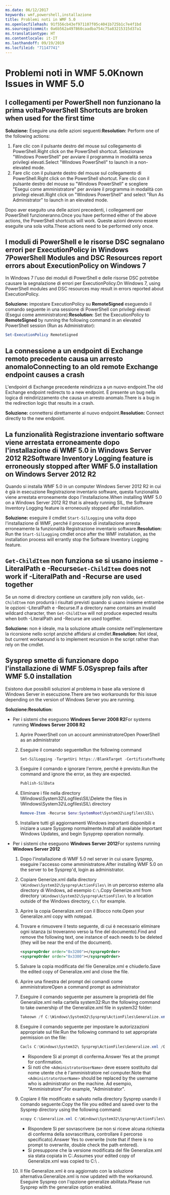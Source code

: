 ```yaml
---
ms.date: 06/12/2017
keywords: wmf,powershell,installazione
title: Problemi noti in WMF 5.0
ms.openlocfilehash: 91f556cb43ef971107f05c4041b725b1c7e4f1bd
ms.sourcegitcommit: 0a6b562a497860caadba754c75a83215315d37a1
ms.translationtype: HT
ms.contentlocale: it-IT
ms.lasthandoff: 09/19/2019
ms.locfileid: "71147741"
---
```

# <a name="known-issues-in-wmf-50"></a><span data-ttu-id="537ba-103">Problemi noti in WMF 5.0</span><span class="sxs-lookup"><span data-stu-id="537ba-103">Known Issues in WMF 5.0</span></span>

## <a name="powershell-shortcuts-are-broken-when-used-for-the-first-time"></a><span data-ttu-id="537ba-104">I collegamenti per PowerShell non funzionano la prima volta</span><span class="sxs-lookup"><span data-stu-id="537ba-104">PowerShell Shortcuts are broken when used for the first time</span></span>

<span data-ttu-id="537ba-105">**Soluzione:** Eseguire una delle azioni seguenti:</span><span class="sxs-lookup"><span data-stu-id="537ba-105">**Resolution:** Perform one of the following actions:</span></span>

1. <span data-ttu-id="537ba-106">Fare clic con il pulsante destro del mouse sul collegamento di PowerShell.</span><span class="sxs-lookup"><span data-stu-id="537ba-106">Right click on the PowerShell shortcut.</span></span> <span data-ttu-id="537ba-107">Selezionare "Windows PowerShell" per avviare il programma in modalità senza privilegi elevati.</span><span class="sxs-lookup"><span data-stu-id="537ba-107">Select "Windows PowerShell" to launch in a non-elevated mode.</span></span>
2. <span data-ttu-id="537ba-108">Fare clic con il pulsante destro del mouse sul collegamento di PowerShell.</span><span class="sxs-lookup"><span data-stu-id="537ba-108">Right click on the PowerShell shortcut.</span></span> <span data-ttu-id="537ba-109">Fare clic con il pulsante destro del mouse su "Windows PowerShell" e scegliere "Esegui come amministratore" per avviare il programma in modalità con privilegi elevati.</span><span class="sxs-lookup"><span data-stu-id="537ba-109">Right click on "Windows PowerShell" and select "Run As Administrator" to launch in an elevated mode.</span></span>

<span data-ttu-id="537ba-110">Dopo aver eseguito una delle azioni precedenti, i collegamenti per PowerShell funzioneranno.</span><span class="sxs-lookup"><span data-stu-id="537ba-110">Once you have performed either of the above actions, the PowerShell shortcuts will work.</span></span> <span data-ttu-id="537ba-111">Queste azioni devono essere eseguite una sola volta.</span><span class="sxs-lookup"><span data-stu-id="537ba-111">These actions need to be performed only once.</span></span>

## <a name="powershell-modules-and-dsc-resources-report-errors-about-executionpolicy-on-windows-7"></a><span data-ttu-id="537ba-112">I moduli di PowerShell e le risorse DSC segnalano errori per ExecutionPolicy in Windows 7</span><span class="sxs-lookup"><span data-stu-id="537ba-112">PowerShell Modules and DSC Resources report errors about ExecutionPolicy on Windows 7</span></span>

<span data-ttu-id="537ba-113">In Windows 7 l'uso dei moduli di PowerShell e delle risorse DSC potrebbe causare la segnalazione di errori per ExecutionPolicy.</span><span class="sxs-lookup"><span data-stu-id="537ba-113">On Windows 7, using PowerShell modules and DSC resources may result in errors reported about ExecutionPolicy.</span></span>

<span data-ttu-id="537ba-114">**Soluzione:** impostare ExecutionPolicy su **RemoteSigned** eseguendo il comando seguente in una sessione di PowerShell con privilegi elevati (Esegui come amministratore):</span><span class="sxs-lookup"><span data-stu-id="537ba-114">**Resolution:** Set the ExecutionPolicy to **RemoteSigned** by running the following command in an elevated PowerShell session (Run as Administrator):</span></span>

```powershell
Set-ExecutionPolicy RemoteSigned
```

## <a name="connecting-to-an-old-remote-exchange-endpoint-causes-a-crash"></a><span data-ttu-id="537ba-115">La connessione a un endpoint di Exchange remoto precedente causa un arresto anomalo</span><span class="sxs-lookup"><span data-stu-id="537ba-115">Connecting to an old remote Exchange endpoint causes a crash</span></span>

<span data-ttu-id="537ba-116">L'endpoint di Exchange precedente reindirizza a un nuovo endpoint.</span><span class="sxs-lookup"><span data-stu-id="537ba-116">The old Exchange endpoint redirects to a new endpoint.</span></span> <span data-ttu-id="537ba-117">È presente un bug nella logica di reindirizzamento che causa un arresto anomalo.</span><span class="sxs-lookup"><span data-stu-id="537ba-117">There is a bug in the redirection logic that results in a crash.</span></span>

<span data-ttu-id="537ba-118">**Soluzione:** connettersi direttamente al nuovo endpoint.</span><span class="sxs-lookup"><span data-stu-id="537ba-118">**Resolution:** Connect directly to the new endpoint.</span></span>

## <a name="software-inventory-logging-feature-is-erroneously-stopped-after-wmf-50-installation-on-windows-server-2012-r2"></a><span data-ttu-id="537ba-119">La funzionalità Registrazione inventario software viene arrestata erroneamente dopo l'installazione di WMF 5.0 in Windows Server 2012 R2</span><span class="sxs-lookup"><span data-stu-id="537ba-119">Software Inventory Logging feature is erroneously stopped after WMF 5.0 installation on Windows Server 2012 R2</span></span>

<span data-ttu-id="537ba-120">Quando si installa WMF 5.0 in un computer Windows Server 2012 R2 in cui è già in esecuzione Registrazione inventario software, questa funzionalità viene arrestata erroneamente dopo l'installazione.</span><span class="sxs-lookup"><span data-stu-id="537ba-120">When installing WMF 5.0 on a Windows Server 2012 R2 that is already running SIL, the Software Inventory Logging feature is erroneously stopped after installation.</span></span>

<span data-ttu-id="537ba-121">**Soluzione:** eseguire il cmdlet `Start-SilLogging` una volta dopo l'installazione di WMF, perché il processo di installazione arresta erroneamente la funzionalità Registrazione inventario software.</span><span class="sxs-lookup"><span data-stu-id="537ba-121">**Resolution:** Run the `Start-SilLogging` cmdlet once after the WMF installation, as the installation process will errantly stop the Software Inventory Logging feature.</span></span>

## <a name="get-childitem-does-not-work-if--literalpath-and--recurse-are-used-together"></a><span data-ttu-id="537ba-122">`Get-ChildItem` non funziona se si usano insieme -LiteralPath e -Recurse</span><span class="sxs-lookup"><span data-stu-id="537ba-122">`Get-ChildItem` does not work if -LiteralPath and -Recurse are used together</span></span>

<span data-ttu-id="537ba-123">Se un nome di directory contiene un carattere jolly non valido, `Get-ChildItem` non produrrà i risultati previsti quando si usano insieme entrambe le opzioni -LiteralPath e -Recurse.</span><span class="sxs-lookup"><span data-stu-id="537ba-123">If a directory name contains an invalid wildcard character, then `Get-ChildItem` will not produce expected results when both -LiteralPath and -Recurse are used together.</span></span>

<span data-ttu-id="537ba-124">**Soluzione:** non è ideale, ma la soluzione attuale consiste nell'implementare la ricorsione nello script anziché affidarsi al cmdlet.</span><span class="sxs-lookup"><span data-stu-id="537ba-124">**Resolution:** Not ideal, but current workaround is to implement recursion in the script rather than rely on the cmdlet.</span></span>

## <a name="sysprep-fails-after-wmf-50-installation"></a><span data-ttu-id="537ba-125">Sysprep smette di funzionare dopo l'installazione di WMF 5.0</span><span class="sxs-lookup"><span data-stu-id="537ba-125">Sysprep fails after WMF 5.0 installation</span></span>

<span data-ttu-id="537ba-126">Esistono due possibili soluzioni al problema in base alla versione di Windows Server in esecuzione.</span><span class="sxs-lookup"><span data-stu-id="537ba-126">There are two workarounds for this issue depending on the version of Windows Server you are running.</span></span>

<span data-ttu-id="537ba-127">**Soluzione:**</span><span class="sxs-lookup"><span data-stu-id="537ba-127">**Resolution:**</span></span>

- <span data-ttu-id="537ba-128">Per i sistemi che eseguono **Windows Server 2008 R2**</span><span class="sxs-lookup"><span data-stu-id="537ba-128">For systems running **Windows Server 2008 R2**</span></span>
  1. <span data-ttu-id="537ba-129">Aprire PowerShell con un account amministratore</span><span class="sxs-lookup"><span data-stu-id="537ba-129">Open PowerShell as an administrator</span></span>
  2. <span data-ttu-id="537ba-130">Eseguire il comando seguente</span><span class="sxs-lookup"><span data-stu-id="537ba-130">Run the following command</span></span>

     ```powershell
     Set-SilLogging -TargetUri https://BlankTarget -CertificateThumbprint 0123456789
     ```

  3. <span data-ttu-id="537ba-131">Eseguire il comando e ignorare l'errore, perché è previsto.</span><span class="sxs-lookup"><span data-stu-id="537ba-131">Run the command and ignore the error, as they are expected.</span></span>

     ```powershell
     Publish-SilData
     ```

  4. <span data-ttu-id="537ba-132">Eliminare i file nella directory \Windows\System32\Logfiles\SIL\\</span><span class="sxs-lookup"><span data-stu-id="537ba-132">Delete the files in  \Windows\System32\Logfiles\SIL\ directory</span></span>

     ```powershell
     Remove-Item -Recurse $env:SystemRoot\System32\Logfiles\SIL\
     ```

  5. <span data-ttu-id="537ba-133">Installare tutti gli aggiornamenti Windows importanti disponibili e iniziare a usare Sysyprep normalmente.</span><span class="sxs-lookup"><span data-stu-id="537ba-133">Install all available important Windows Updates, and begin Sysyprep operation normally.</span></span>

- <span data-ttu-id="537ba-134">Per i sistemi che eseguono **Windows Server 2012**</span><span class="sxs-lookup"><span data-stu-id="537ba-134">For systems running **Windows Server 2012**</span></span>
  1. <span data-ttu-id="537ba-135">Dopo l'installazione di WMF 5.0 nel server in cui usare Sysprep, eseguire l'accesso come amministratore.</span><span class="sxs-lookup"><span data-stu-id="537ba-135">After installing WMF 5.0 on the server to be Sysprep'd, login as administrator.</span></span>
  2. <span data-ttu-id="537ba-136">Copiare Generize.xml dalla directory `\Windows\System32\Sysprep\ActionFiles\` in un percorso esterno alla directory di Windows, ad esempio `C:\`.</span><span class="sxs-lookup"><span data-stu-id="537ba-136">Copy Generize.xml from directory `\Windows\System32\Sysprep\ActionFiles\` to a location outside of the Windows directory, `C:\` for example.</span></span>
  3. <span data-ttu-id="537ba-137">Aprire la copia Generalize.xml con il Blocco note.</span><span class="sxs-lookup"><span data-stu-id="537ba-137">Open your Generalize.xml copy with notepad.</span></span>
  4. <span data-ttu-id="537ba-138">Trovare e rimuovere il testo seguente, di cui è necessario eliminare ogni istanza (si troveranno verso la fine del documento).</span><span class="sxs-lookup"><span data-stu-id="537ba-138">Find and remove the following text, one instance of each needs to be deleted (they will be near the end of the document).</span></span>

     ```xml
     <sysprepOrder order="0x3200"></sysprepOrder>
     <sysprepOrder order="0x3300"></sysprepOrder>
     ```

  5. <span data-ttu-id="537ba-139">Salvare la copia modificata del file Generalize.xml e chiuderlo.</span><span class="sxs-lookup"><span data-stu-id="537ba-139">Save the edited copy of Generalize.xml and close the file.</span></span>
  6. <span data-ttu-id="537ba-140">Aprire una finestra del prompt dei comandi come amministratore</span><span class="sxs-lookup"><span data-stu-id="537ba-140">Open a command prompt as administrator</span></span>
  7. <span data-ttu-id="537ba-141">Eseguire il comando seguente per assumere la proprietà del file Generalize.xml nella cartella system32:</span><span class="sxs-lookup"><span data-stu-id="537ba-141">Run the following command to take ownership of the Generalize.xml file in system32 folder:</span></span>

     ```powershell
     Takeown /f C:\Windows\System32\Sysprep\ActionFiles\Generalize.xml
     ```

  8. <span data-ttu-id="537ba-142">Eseguire il comando seguente per impostare le autorizzazioni appropriate sul file:</span><span class="sxs-lookup"><span data-stu-id="537ba-142">Run the following command to set appropriate permission on the file:</span></span>

     ```powershell
     Cacls C:\Windows\System32\ Sysprep\ActionFiles\Generalize.xml /G `<AdministratorUserName>`:F
     ```

     - <span data-ttu-id="537ba-143">Rispondere Sì al prompt di conferma.</span><span class="sxs-lookup"><span data-stu-id="537ba-143">Answer Yes at the prompt for confirmation.</span></span>
     - <span data-ttu-id="537ba-144">Si noti che `<AdministratorUserName>` deve essere sostituito dal nome utente che è l'amministratore nel computer.</span><span class="sxs-lookup"><span data-stu-id="537ba-144">Note that `<AdministratorUserName>` should be replaced by the username who is administrator on the machine.</span></span> <span data-ttu-id="537ba-145">Ad esempio, "Amministratore".</span><span class="sxs-lookup"><span data-stu-id="537ba-145">For example, "Administrator".</span></span>

  9. <span data-ttu-id="537ba-146">Copiare il file modificato e salvato nella directory Sysprep usando il comando seguente:</span><span class="sxs-lookup"><span data-stu-id="537ba-146">Copy the file you edited and saved over to the Sysprep directory using the following command:</span></span>

     ```powershell
     xcopy C:\Generalize.xml C:\Windows\System32\Sysprep\ActionFiles\Generalize.xml
     ```

     - <span data-ttu-id="537ba-147">Rispondere Sì per sovrascrivere (se non si riceve alcuna richiesta di conferma della sovrascrittura, controllare il percorso specificato).</span><span class="sxs-lookup"><span data-stu-id="537ba-147">Answer Yes to overwrite (note that if there is no prompt to overwrite, double check the path entered).</span></span>
     - <span data-ttu-id="537ba-148">Si presuppone che la versione modificata del file Generalize.xml sia stata copiata in C:\.</span><span class="sxs-lookup"><span data-stu-id="537ba-148">Assumes your edited copy of Generalize.xml was copied to C:\ .</span></span>

  10. <span data-ttu-id="537ba-149">Il file Generalize.xml è ora aggiornato con la soluzione alternativa.</span><span class="sxs-lookup"><span data-stu-id="537ba-149">Generalize.xml is now updated with the workaround.</span></span> <span data-ttu-id="537ba-150">Eseguire Sysprep con l'opzione generalize abilitata.</span><span class="sxs-lookup"><span data-stu-id="537ba-150">Please run Sysprep with the generalize option enabled.</span></span>